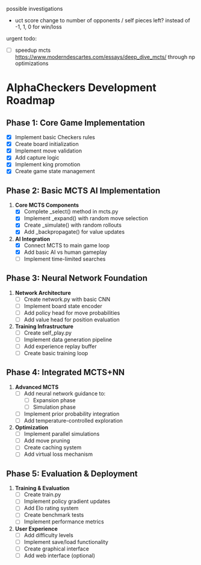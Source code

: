 possible investigations 
- uct score change to number of opponents / self pieces left? instead of -1, 1, 0 for win/loss

urgent todo: 
- [ ] speedup mcts https://www.moderndescartes.com/essays/deep_dive_mcts/ through np optimizations

# AlphaCheckers Development Roadmap

## Phase 1: Core Game Implementation
- [x] Implement basic Checkers rules
- [x] Create board initialization
- [x] Implement move validation
- [x] Add capture logic
- [x] Implement king promotion
- [x] Create game state management

## Phase 2: Basic MCTS AI Implementation
1. **Core MCTS Components**
   - [x] Complete _select() method in mcts.py
   - [x] Implement _expand() with random move selection
   - [x] Create _simulate() with random rollouts
   - [x] Add _backpropagate() for value updates

2. **AI Integration**
   - [x] Connect MCTS to main game loop
   - [x] Add basic AI vs human gameplay
   - [ ] Implement time-limited searches

## Phase 3: Neural Network Foundation
1. **Network Architecture**
   - [ ] Create network.py with basic CNN
   - [ ] Implement board state encoder
   - [ ] Add policy head for move probabilities
   - [ ] Add value head for position evaluation

2. **Training Infrastructure**
   - [ ] Create self_play.py
   - [ ] Implement data generation pipeline
   - [ ] Add experience replay buffer
   - [ ] Create basic training loop

## Phase 4: Integrated MCTS+NN
1. **Advanced MCTS**
   - [ ] Add neural network guidance to:
     - [ ] Expansion phase
     - [ ] Simulation phase
   - [ ] Implement prior probability integration
   - [ ] Add temperature-controlled exploration

2. **Optimization**
   - [ ] Implement parallel simulations
   - [ ] Add move pruning
   - [ ] Create caching system
   - [ ] Add virtual loss mechanism

## Phase 5: Evaluation & Deployment
1. **Training & Evaluation**
   - [ ] Create train.py
   - [ ] Implement policy gradient updates
   - [ ] Add Elo rating system
   - [ ] Create benchmark tests
   - [ ] Implement performance metrics

2. **User Experience**
   - [ ] Add difficulty levels
   - [ ] Implement save/load functionality
   - [ ] Create graphical interface
   - [ ] Add web interface (optional)
